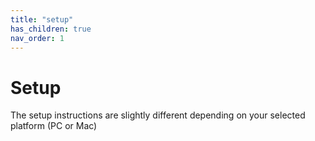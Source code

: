 ```yaml
---
title: "setup"
has_children: true
nav_order: 1
---
```


# Setup

The setup instructions are slightly different depending on your selected platform (PC or Mac)
